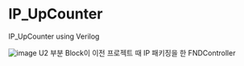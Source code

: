 # IP_UpCounter
IP_UpCounter using Verilog

![image](https://user-images.githubusercontent.com/102197947/197518727-611f7bbc-0f6e-4f28-92ea-07ad159d29ce.png)
U2 부분 Block이 이전 프로젝트 때 IP 패키징을 한 FNDController

